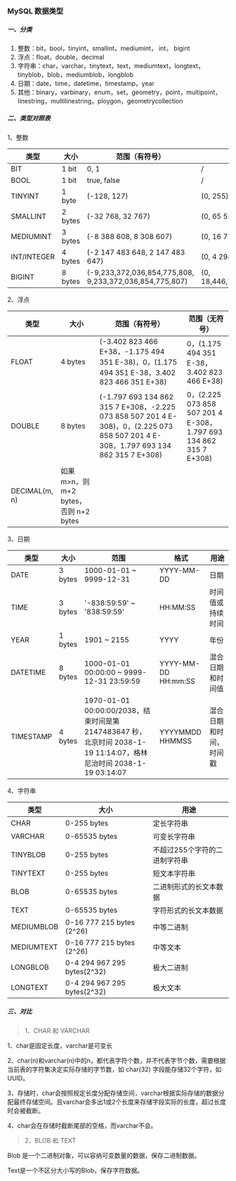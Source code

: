 ### MySQL 数据类型

##### 一、分类

1. 整数：bit，bool，tinyint，smallint，mediumint， int， bigint
2. 浮点：float，double，decimal
3. 字符串：char，varchar，tinytext，text，mediumtext，longtext，tinyblob，blob，mediumblob，longblob
4. 日期：date，time，datetime，timestamp，year
5. 其他：binary，varbinary，enum，set，geometry，point，multipoint，linestring，multilinestring，ploygon，geometrycollection



##### 二、类型对照表

1、整数

| 类型        | 大小    | 范围（有符号）                                          | 范围（无符号                    |
| ----------- | ------- | ------------------------------------------------------- | ------------------------------- |
| BIT         | 1 bit   | 0, 1                                                    | /                               |
| BOOL        | 1 bit   | true, false                                             | /                               |
| TINYINT     | 1 byte  | (-128, 127)                                             | (0, 255)                        |
| SMALLINT    | 2 bytes | (-32 768, 32 767)                                       | (0, 65 535)                     |
| MEDIUMINT   | 3 bytes | (-8 388 608, 8 308 607)                                 | (0, 16 77 215)                  |
| INT/INTEGER | 4 bytes | (-2 147 483 648, 2 147 483 647)                         | (0, 4 294 967 295)              |
| BIGINT      | 8 bytes | (-9,233,372,036,854,775,808, 9,233,372,036,854,775,807) | (0, 18,446,744,073,709,551,615) |

2、浮点

| 类型          | 大小                                  | 范围（有符号）                                               | 范围（无符号）                                               |
| ------------- | ------------------------------------- | ------------------------------------------------------------ | ------------------------------------------------------------ |
| FLOAT         | 4 bytes                               | (-3.402 823 466 E+38，-1.175 494 351 E-38)，0，(1.175 494 351 E-38，3.402 823 466 351 E+38) | 0，(1.175 494 351 E-38，3.402 823 466 E+38)                  |
| DOUBLE        | 8 bytes                               | (-1.797 693 134 862 315 7 E+308，-2.225 073 858 507 201 4 E-308)，0，(2.225 073 858 507 201 4 E-308，1.797 693 134 862 315 7 E+308) | 0，(2.225 073 858 507 201 4 E-308，1.797 693 134 862 315 7 E+308) |
| DECIMAL(m, n) | 如果m>n，则 m+2 bytes，否则 n+2 bytes |                                                              |                                                              |

3、日期

| 类型      | 大小    | 范围                                                         | 格式                | 用途                   |
| --------- | ------- | ------------------------------------------------------------ | ------------------- | ---------------------- |
| DATE      | 3 bytes | 1000-01-01 ~ 9999-12-31                                      | YYYY-MM-DD          | 日期                   |
| TIME      | 3 bytes | '-838:59:59' ~ '838:59:59'                                   | HH:MM:SS            | 时间值或持续时间       |
| YEAR      | 1 bytes | 1901 ~ 2155                                                  | YYYY                | 年份                   |
| DATETIME  | 8 bytes | 1000-01-01 00:00:00 ~ 9999-12-31 23:59:59                    | YYYY-MM-DD HH:mm:SS | 混合日期和时间值       |
| TIMESTAMP | 4 bytes | 1970-01-01 00:00:00/2038，结束时间是第 2147483647 秒，北京时间 2038-1-19 11:14:07，格林尼治时间 2038-1-19 03:14:07 | YYYYMMDD HHMMSS     | 混合日期和时间，时间戳 |

4、字符串

| 类型       | 大小                        | 用途                          |
| ---------- | --------------------------- | ----------------------------- |
| CHAR       | 0-255 bytes                 | 定长字符串                    |
| VARCHAR    | 0-65535 bytes               | 可变长字符串                  |
| TINYBLOB   | 0-255 bytes                 | 不超过255个字符的二进制字符串 |
| TINYTEXT   | 0-255 bytes                 | 短文本字符串                  |
| BLOB       | 0-65535 bytes               | 二进制形式的长文本数据        |
| TEXT       | 0-65535 bytes               | 字符形式的长文本数据          |
| MEDIUMBLOB | 0-16 777 215 bytes (2^26)   | 中等二进制                    |
| MEDIUMTEXT | 0-16 777 215 bytes (2^26)   | 中等文本                      |
| LONGBLOB   | 0-4 294 967 295 bytes(2^32) | 极大二进制                    |
| LONGTEXT   | 0-4 294 967 295 bytes(2^32) | 极大文本                      |

##### 三、对比

>  1、CHAR 和 VARCHAR

1、char是固定长度，varchar是可变长

2、char(n)和varchar(n)中的n，都代表字符个数，并不代表字节个数，需要根据当前表的字符集决定实际存储的字节数，如 char(32) 字段能存储32个字符，如UUID。

3、存储时，char会按照规定长度分配存储空间，varchar根据实际存储的数据分配最终存储空间。且varchar会多出1或2个长度来存储字段实际的长度，超过长度时会被截断。

4、char会在存储时截断尾部的空格，而varchar不会。

> 2、BLOB 和 TEXT

Blob 是一个二进制对象，可以容纳可变数量的数据，保存二进制数据。

Text是一个不区分大小写的Blob，保存字符数据。